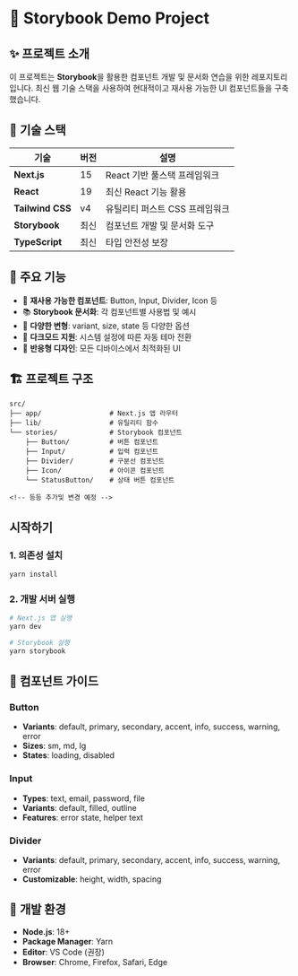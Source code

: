 # 🎨 Storybook Demo Project

## ✨ 프로젝트 소개

이 프로젝트는 **Storybook**을 활용한 컴포넌트 개발 및 문서화 연습을 위한 레포지토리입니다. 최신 웹 기술 스택을 사용하여 현대적이고 재사용 가능한 UI 컴포넌트들을 구축했습니다.

## 🚀 기술 스택

| 기술             | 버전 | 설명                           |
| ---------------- | ---- | ------------------------------ |
| **Next.js**      | 15   | React 기반 풀스택 프레임워크   |
| **React**        | 19   | 최신 React 기능 활용           |
| **Tailwind CSS** | v4   | 유틸리티 퍼스트 CSS 프레임워크 |
| **Storybook**    | 최신 | 컴포넌트 개발 및 문서화 도구   |
| **TypeScript**   | 최신 | 타입 안전성 보장               |

## 🎯 주요 기능

- 🧩 **재사용 가능한 컴포넌트**: Button, Input, Divider, Icon 등
- 📚 **Storybook 문서화**: 각 컴포넌트별 사용법 및 예시
- 🎨 **다양한 변형**: variant, size, state 등 다양한 옵션
- 🌙 **다크모드 지원**: 시스템 설정에 따른 자동 테마 전환
- 📱 **반응형 디자인**: 모든 디바이스에서 최적화된 UI

## 🏗️ 프로젝트 구조

```
src/
├── app/                 # Next.js 앱 라우터
├── lib/                 # 유틸리티 함수
└── stories/             # Storybook 컴포넌트
    ├── Button/          # 버튼 컴포넌트
    ├── Input/           # 입력 컴포넌트
    ├── Divider/         # 구분선 컴포넌트
    ├── Icon/            # 아이콘 컴포넌트
    └── StatusButton/    # 상태 버튼 컴포넌트

<!-- 등등 추가및 변경 예정 -->
```

## 시작하기

### 1. 의존성 설치

```bash
yarn install
```

### 2. 개발 서버 실행

```bash
# Next.js 앱 실행
yarn dev

# Storybook 실행
yarn storybook
```

## 🎨 컴포넌트 가이드

### Button

- **Variants**: default, primary, secondary, accent, info, success, warning, error
- **Sizes**: sm, md, lg
- **States**: loading, disabled

### Input

- **Types**: text, email, password, file
- **Variants**: default, filled, outline
- **Features**: error state, helper text

### Divider

- **Variants**: default, primary, secondary, accent, info, success, warning, error
- **Customizable**: height, width, spacing

## 🔧 개발 환경

- **Node.js**: 18+
- **Package Manager**: Yarn
- **Editor**: VS Code (권장)
- **Browser**: Chrome, Firefox, Safari, Edge

```

```
